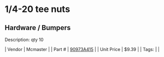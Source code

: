 # 1/4-20 tee nuts
## Hardware / Bumpers
Description: 	qty 10 

| Vendor | Mcmaster | 
| Part # | [90973A415](https://www.mcmaster.com/#90973A415) | 
| Unit Price | $9.39 | 
| Tags: |  | 
